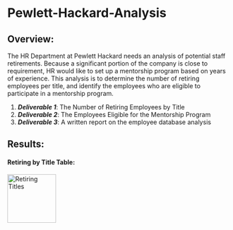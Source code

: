 # Pewlett-Hackard-Analysis

## Overview:

The HR Department at Pewlett Hackard needs an analysis of potential staff retirements. Because a significant portion of the company is close to requirement, HR would like to set up a mentorship program based on years of experience. This analysis is to determine the number of retiring employees per title, and identify the employees who are eligible to participate in a mentorship program.

1. ***Deliverable 1***: The Number of Retiring Employees by Title
2. ***Deliverable 2***: The Employees Eligible for the Mentorship Program
3. ***Deliverable 3***: A written report on the employee database analysis 

## Results: 
#### Retiring  by Title Table: 
<img width="110" alt="Retiring Titles" src="https://user-images.githubusercontent.com/95591222/152660809-52d920aa-3128-46b4-bb67-6996ca519b8c.png">

